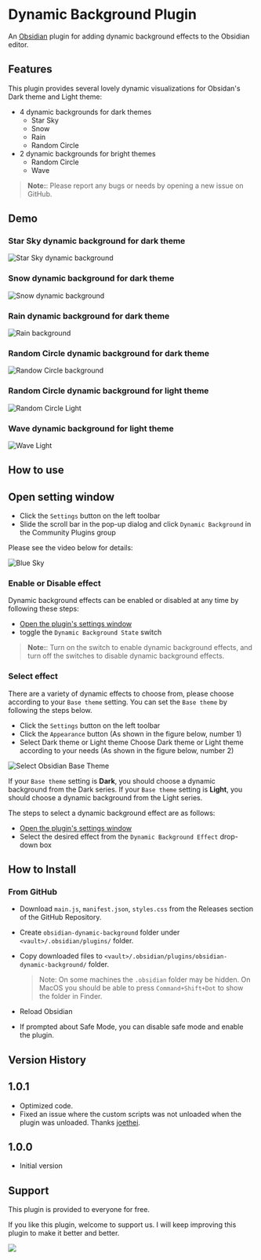 # Dynamic Background Plugin

An [Obsidian](https://obsidian.md) plugin for adding dynamic background effects to the Obsidian editor.

## Features

This plugin provides several lovely dynamic visualizations for Obsidan's Dark theme and Light theme:

- 4 dynamic backgrounds for dark themes
  - Star Sky
  - Snow
  - Rain
  - Random Circle
- 2 dynamic backgrounds for bright themes
  - Random Circle
  - Wave

> **Note:**: Please report any bugs or needs by opening a new issue on GitHub.

## Demo

### Star Sky dynamic background for dark theme

![Star Sky dynamic background](https://raw.githubusercontent.com/samuelsong70/obsidian-dynamic-background/master/assets/star-sky-dark.gif)

### Snow dynamic background for dark theme

![Snow dynamic background](https://raw.githubusercontent.com/samuelsong70/obsidian-dynamic-background/master/assets/snow-dark.gif)

### Rain dynamic background for dark theme

![Rain background](https://raw.githubusercontent.com/samuelsong70/obsidian-dynamic-background/master/assets/rain-dark.gif)

### Random Circle dynamic background for dark theme

![Randow Circle background](https://raw.githubusercontent.com/samuelsong70/obsidian-dynamic-background/master/assets/random-circle-dark.gif)

### Random Circle dynamic background for light theme

![Random Circle Light](https://raw.githubusercontent.com/samuelsong70/obsidian-dynamic-background/master/assets/random-circle-light.gif)

### Wave dynamic background for light theme

![Wave Light](https://raw.githubusercontent.com/samuelsong70/obsidian-dynamic-background/master/assets/wave-light.gif)


## How to use

## Open setting window

- Click the `Settings` button on the left toolbar
- Slide the scroll bar in the pop-up dialog and click `Dynamic Background` in the Community Plugins group

Please see the video below for details:

![Blue Sky](https://raw.githubusercontent.com/samuelsong70/obsidian-dynamic-background/master/assets/open-plugin-settings-window.gif)

### Enable or Disable effect

Dynamic background effects can be enabled or disabled at any time by following these steps:

- [Open the plugin's settings window](#open-setting-window)
- toggle the `Dynamic Background State` switch

> **Note:**: Turn on the switch to enable dynamic background effects, and turn off the switches to disable dynamic background effects.

### Select effect

There are a variety of dynamic effects to choose from, please choose according to your `Base theme` setting. You can set the `Base theme` by following the steps below.

- Click the `Settings` button on the left toolbar
- Click the `Appearance` button (As shown in the figure below, number 1)
- Select Dark theme or Light theme Choose Dark theme or Light theme according to your needs (As shown in the figure below, number 2)

![Select Obsidian Base Theme](https://raw.githubusercontent.com/samuelsong70/obsidian-dynamic-background/master/assets/select-obsidian-base-theme.jpg)


If your `Base theme` setting is **Dark**, you should choose a dynamic background from the Dark series. If your `Base theme` setting is **Light**, you should choose a dynamic background from the Light series.

The steps to select a dynamic background effect are as follows:

- [Open the plugin's settings window](#open-setting-window)
- Select the desired effect from the `Dynamic Background Effect` drop-down box

## How to Install

### From GitHub

- Download `main.js`, `manifest.json`, `styles.css` from the Releases section of the GitHub Repository.
- Create `obsidian-dynamic-background` folder under `<vault>/.obsidian/plugins/` folder.
- Copy downloaded files to `<vault>/.obsidian/plugins/obsidian-dynamic-background/` folder.  
  
  >Note: On some machines the `.obsidian` folder may be hidden. On MacOS you should be able to press `Command+Shift+Dot` to show the folder in Finder.

- Reload Obsidian
- If prompted about Safe Mode, you can disable safe mode and enable the plugin.

## Version History

## 1.0.1

- Optimized code.
- Fixed an issue where the custom scripts was not unloaded when the plugin was unloaded. Thanks [joethei](https://github.com/joethei).

## 1.0.0

- Initial version

## Support

This plugin is provided to everyone for free. 

If you like this plugin, welcome to support us. I will keep improving this plugin to make it better and better.

<a href="https://www.buymeacoffee.com/samuelsong"><img src="https://img.buymeacoffee.com/button-api/?text=Buy me a coffee&emoji=☕&slug=codetab&button_colour=e3e7ef&font_colour=262626&font_family=Inter&outline_colour=262626&coffee_colour=ff0000"></a>

